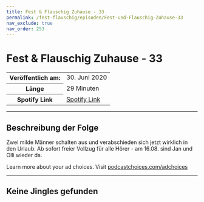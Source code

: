 ```yaml
---
title: Fest & Flauschig Zuhause - 33
permalink: /fest-flauschig/episoden/Fest-und-Flauschig-Zuhause-33
nav_exclude: true
nav_order: 253
---
```


# Fest & Flauschig Zuhause - 33
<table class="resp-table dcf-table dcf-table-responsive dcf-table-bordered dcf-table-striped dcf-w-100%">
                    <tbody>
                        <tr>
                            <th scope="row">Veröffentlich am:</th>
                            <td data-label="Veröffentlich am:">30. Juni 2020</td>
                        </tr>
                        <tr>
                            <th scope="row">Länge </th>
                            <td data-label="Länge ">29 Minuten</td>
                        </tr><tr>
                                <th scope="row">Spotify Link</th>
                                <td data-label="Spotify Link"><a href="https://open.spotify.com/episode/5U2sF1O0zzft7QaEkZgAkr">Spotify Link</a></td>
                            </tr></tbody>
                </table>

***

## Beschreibung der Folge

<div>
<p>Zwei milde Männer schalten aus und verabschieden sich jetzt wirklich in den Urlaub. Ab sofort freier Vollzug für alle Hörer - am 16.08. sind Jan und Olli wieder da. </p><p> </p><p>Learn more about your ad choices. Visit <a href="https://podcastchoices.com/adchoices">podcastchoices.com/adchoices</a></p>  
</div>

***

## Keine Jingles gefunden
